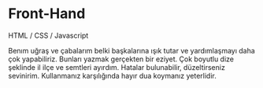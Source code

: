 # Front-Hand
HTML / CSS / Javascript 

Benım uğraş ve çabalarım belki başkalarına ışık tutar ve yardımlaşmayı daha çok yapabiliriz. Bunları yazmak gerçekten bir eziyet. Çok boyutlu dize şeklinde il ilçe ve semtleri
ayırdım. Hatalar bulunabilir, düzeltirseniz sevinirim. Kullanmanız karşılığında hayır dua koymanız yeterlidir.
